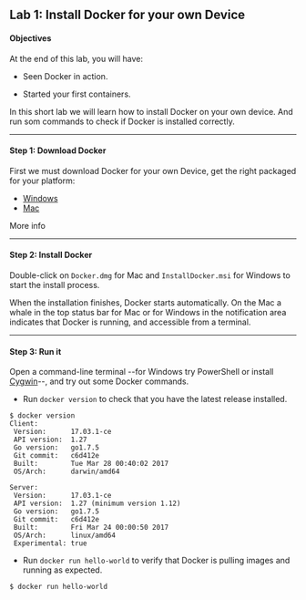 ## Lab 1: Install Docker for your own Device

#### Objectives

At the end of this lab, you will have:

-   Seen Docker in action.

-   Started your first containers.


In this short lab we will learn how to install Docker on your own device. And run som commands to check if Docker is installed correctly.

--------

#### Step 1: Download Docker



First we must download Docker for your own Device, get the right packaged for your platform:

  - [Windows](https://download.docker.com/win/stable/InstallDocker.msi)
  - [Mac](https://download.docker.com/mac/stable/Docker.dmg)

More info 

--------

#### Step 2: Install Docker

Double-click on `Docker.dmg` for Mac and `InstallDocker.msi` for Windows to start the install process.

When the installation finishes, Docker starts automatically. On the Mac a whale in the top status bar for Mac or for Windows in the notification area indicates that Docker is running, and accessible from a terminal.

--------

#### Step 3: Run it

Open a command-line terminal --for Windows try PowerShell or install [Cygwin](https://cygwin.com/install.html)--, and try out some Docker commands.

- Run `docker version` to check that you have the latest release installed.

```
$ docker version
Client:
 Version:      17.03.1-ce
 API version:  1.27
 Go version:   go1.7.5
 Git commit:   c6d412e
 Built:        Tue Mar 28 00:40:02 2017
 OS/Arch:      darwin/amd64

Server:
 Version:      17.03.1-ce
 API version:  1.27 (minimum version 1.12)
 Go version:   go1.7.5
 Git commit:   c6d412e
 Built:        Fri Mar 24 00:00:50 2017
 OS/Arch:      linux/amd64
 Experimental: true
```

- Run `docker run hello-world` to verify that Docker is pulling images and running as expected.

```
$ docker run hello-world
```

